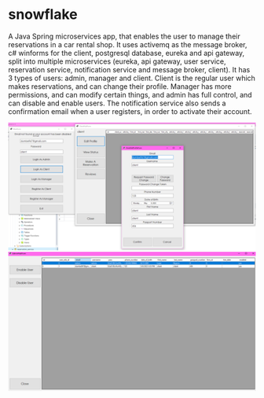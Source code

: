 # snowflake

A Java Spring microservices app, that enables the user to manage their reservations in a car rental shop. It uses activemq as the message broker, c# winforms for the client, postgresql database, eureka and api gateway, split into multiple microservices (eureka, api gateway, user service, reservation service, notification service and message broker, client). It has 3 types of users: admin, manager and client. Client is the regular user which makes reservations, and can change their profile. Manager has more permissions, and can modify certain things, and admin has full control, and can disable and enable users. The notification service also sends a confirmation email when a user registers, in order to activate their account.

![](snowflake-1.png)
![](snowflake-2.png)
 
